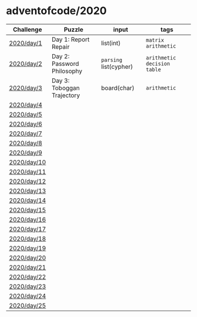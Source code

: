 # adventofcode/2020

| Challenge | Puzzle | input | tags |
| --- | --- | --- | -- |
|  [2020/day/1](https://adventofcode.com/2020/day/1) |  Day 1: Report Repair | list(int) | `matrix` `arithmetic` | 
|  [2020/day/2](https://adventofcode.com/2020/day/2) | Day 2: Password Philosophy |`parsing` list(cypher) | `arithmetic` `decision table`  | 
|  [2020/day/3](https://adventofcode.com/2020/day/3) | Day 3: Toboggan Trajectory | board(char) | `arithmetic` | 
|  [2020/day/4](https://adventofcode.com/2020/day/4) | | | | 
|  [2020/day/5](https://adventofcode.com/2020/day/5) | | | | 
|  [2020/day/6](https://adventofcode.com/2020/day/6) | | | | 
|  [2020/day/7](https://adventofcode.com/2020/day/7) | | | | 
|  [2020/day/8](https://adventofcode.com/2020/day/8) | | | | 
|  [2020/day/9](https://adventofcode.com/2020/day/9) | | | | 
|  [2020/day/10](https://adventofcode.com/2020/day/10) | | | | 
|  [2020/day/11](https://adventofcode.com/2020/day/11) | | | | 
|  [2020/day/12](https://adventofcode.com/2020/day/12) | | | | 
|  [2020/day/13](https://adventofcode.com/2020/day/13) | | | | 
|  [2020/day/14](https://adventofcode.com/2020/day/14) | | | | 
|  [2020/day/15](https://adventofcode.com/2020/day/15) | | | | 
|  [2020/day/16](https://adventofcode.com/2020/day/16) | | | | 
|  [2020/day/17](https://adventofcode.com/2020/day/17) | | | | 
|  [2020/day/18](https://adventofcode.com/2020/day/18) | | | | 
|  [2020/day/19](https://adventofcode.com/2020/day/19) | | | | 
|  [2020/day/20](https://adventofcode.com/2020/day/20) | | | | 
|  [2020/day/21](https://adventofcode.com/2020/day/21) | | | | 
|  [2020/day/22](https://adventofcode.com/2020/day/22) | | | | 
|  [2020/day/23](https://adventofcode.com/2020/day/23) | | | | 
|  [2020/day/24](https://adventofcode.com/2020/day/24) | | | | 
|  [2020/day/25](https://adventofcode.com/2020/day/25) | | | | 